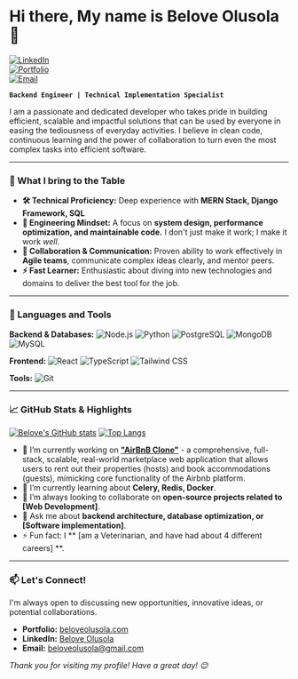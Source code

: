 # Hi there, My name is Belove Olusola 👋

[![LinkedIn](https://img.shields.io/badge/LinkedIn-Connect-blue?style=for-the-badge&logo=linkedin)](https://www.linkedin.com/in/belove-olusola/)   
[![Portfolio](https://img.shields.io/badge/🌐-My_Portfolio-8A2BE2?style=for-the-badge)](https://beloveolusola.vercel.app/)   
[![Email](https://img.shields.io/badge/Email-Me%20Here-D14836?style=for-the-badge&logo=gmail&logoColor=white)](mailto:beloveolusola@gmail.com)   

**`Backend Engineer | Technical Implementation Specialist`**

I am a passionate and dedicated developer who takes pride in building efficient, scalable and impactful solutions that can be used by everyone in easing the tediousness of everyday activities. I believe in clean code, continuous learning and the power of collaboration to turn even the most complex tasks into efficient software.

---

### 🚀 What I bring to the Table

*   **🛠️ Technical Proficiency:** Deep experience with **MERN Stack, Django Framework, SQL**
*   **🔧 Engineering Mindset:** A focus on **system design, performance optimization, and maintainable code.** I don't just make it work; I make it work *well*.
*   **🤝 Collaboration & Communication:** Proven ability to work effectively in **Agile teams**, communicate complex ideas clearly, and mentor peers.
*   **⚡ Fast Learner:** Enthusiastic about diving into new technologies and domains to deliver the best tool for the job.

---

### 🧰 Languages and Tools

**Backend & Databases:**
![Node.js](https://img.shields.io/badge/Node.js-339933?logo=nodedotjs&logoColor=white)
![Python](https://img.shields.io/badge/Python-3776AB?logo=python&logoColor=white)
![PostgreSQL](https://img.shields.io/badge/PostgreSQL-4169E1?logo=postgresql&logoColor=white)
![MongoDB](https://img.shields.io/badge/MongoDB-47A248?logo=mongodb&logoColor=white)
![MySQL](https://img.shields.io/badge/MySQL-405976?logo=mysql&logoColor=white)

**Frontend:**
![React](https://img.shields.io/badge/React-20232A?logo=react&logoColor=61DAFB)
![TypeScript](https://img.shields.io/badge/TypeScript-3178C6?logo=typescript&logoColor=white)
![Tailwind CSS](https://img.shields.io/badge/Tailwind_CSS-06B6D4?logo=tailwindcss&logoColor=white)

**Tools:**
![Git](https://img.shields.io/badge/Git-F05032?logo=git&logoColor=white)

---

### 📈 GitHub Stats & Highlights

[![Belove's GitHub stats](https://github-readme-stats.vercel.app/api?username=BeloveO&show_icons=true&theme=radical&hide_rank=true)](https://github.com/BeloveO)
[![Top Langs](https://github-readme-stats.vercel.app/api/top-langs/?username=BeloveO&layout=compact&theme=radical)](https://github.com/BeloveO)

*   🔭 I’m currently working on **["AirBnB Clone"](https://github.com/BeloveO/airbnb-clone-project.git)** - a comprehensive, full-stack, scalable, real-world marketplace web application that allows users to rent out their properties (hosts) and book accommodations (guests), mimicking core functionality of the Airbnb platform.
*   🌱 I’m currently learning about **Celery, Redis, Docker**.
*   👯 I’m always looking to collaborate on **open-source projects related to [Web Development]**.
*   💬 Ask me about **backend architecture, database optimization, or [Software implementation]**.
*   ⚡ Fun fact: I ** [am a Veterinarian, and have had about 4 different careers] **.

---

### 📫 Let's Connect!

I'm always open to discussing new opportunities, innovative ideas, or potential collaborations.

- **Portfolio:** [beloveolusola.com](https://beloveolusola.vercel.app/)
- **LinkedIn:** [Belove Olusola](https://linkedin.com/in/belove-olusola/)
- **Email:** [beloveolusola@gmail.com](mailto:beloveolusola@gmail.com)

*Thank you for visiting my profile! Have a great day! 😊*

<!---
BeloveO/BeloveO is a ✨ special ✨ repository because its `README.md` (this file) appears on your GitHub profile.
You can click the Preview link to take a look at your changes.
--->
